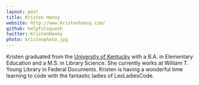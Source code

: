 ```yaml
---
layout: post
title: Kristen Hanny
website: http://www.kristenhanny.com/
github: helpfulsquash
twitter: KristenHanny
photo: kristenphoto.jpg
---
```

Kristen graduated from the [University of Kentucky](http://www.uky.edu/) with a B.A. in Elementary Education and a M.S. in Library Science. She currently works at William T. Young Library in Federal Documents. Kristen is having a wonderful time learning to code with the fantastic ladies of LexLadiesCode.
